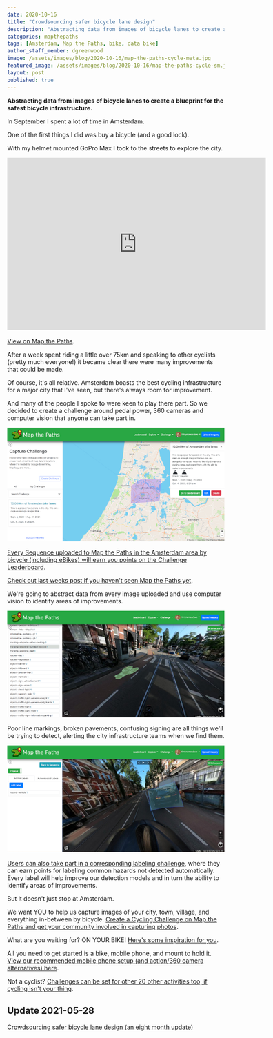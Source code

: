 ```yaml
---
date: 2020-10-16
title: "Crowdsourcing safer bicycle lane design"
description: "Abstracting data from images of bicycle lanes to create a blueprint for the safest bicycle infrastructure."
categories: mapthepaths
tags: [Amsterdam, Map the Paths, bike, data bike]
author_staff_member: dgreenwood
image: /assets/images/blog/2020-10-16/map-the-paths-cycle-meta.jpg
featured_image: /assets/images/blog/2020-10-16/map-the-paths-cycle-sm.jpg
layout: post
published: true
---
```


**Abstracting data from images of bicycle lanes to create a blueprint for the safest bicycle infrastructure.**

In September I spent a lot of time in Amsterdam.

One of the first things I did was buy a bicycle (and a good lock).

With my helmet mounted GoPro Max I took to the streets to explore the city.

<iframe width="600" height="400" allowfullscreen style="border-style:none;" src="https://www.trekview.org/trekviewer.htm#panorama=https://www.trekview.org/assets/images/blog/2020-10-16/amsterdam-bicycle-lane.jpg&amp;autoLoad=true"></iframe>

[View on Map the Paths](https://www.mapthepaths.com/sequence/30db2fd2-87a1-4b77-b263-49f1f3e86ea6/detail).

After a week spent riding a little over 75km and speaking to other cyclists (pretty much everyone!) it became clear there were many improvements that could be made.

Of course, it's all relative. Amsterdam boasts the best cycling infrastructure for a major city that I've seen, but there's always room for improvement.

And many of the people I spoke to were keen to play there part. So we decided to create a challenge around pedal power, 360 cameras and computer vision that anyone can take part in.

<img class="img-fluid" src="/assets/images/blog/2020-10-16/map-the-paths-amsterdam.jpg" alt="Map the Paths Amsterdam challenge" title="Map the Paths Amsterdam challenge" />

[Every Sequence uploaded to Map the Paths in the Amsterdam area by bicycle (including eBikes) will earn you points on the Challenge Leaderboard](https://www.mapthepaths.com/challenge/capture/6804d9dd-80a7-406c-8f83-27dc01fb377f/).

[Check out last weeks post if you haven't seen Map the Paths yet](/blog/2020/map-the-paths-mapillary-import/).

We're going to abstract data from every image uploaded and use computer vision to identify areas of improvements.

<img class="img-fluid" src="/assets/images/blog/2020-10-16/map-the-paths-cycle-sm.jpg" alt="Map the Paths Amsterdam capture challenge" title="Map the Paths Amsterdam capture challenge" />

Poor line markings, broken pavements, confusing signing are all things we'll be trying to detect, alerting the city infrastructure teams when we find them.

<img class="img-fluid" src="/assets/images/blog/2020-10-16/map-the-paths-cycle-label.jpg" alt="Map the Paths Amsterdam label challenge" title="Map the Paths Amsterdam label challenge" />

[Users can also take part in a corresponding labeling challenge](https://www.mapthepaths.com/challenge/label/list/), where they can earn points for labeling common hazards not detected automatically. Every label will help improve our detection models and in turn the ability to identify areas of improvements.

But it doesn't just stop at Amsterdam.

We want YOU to help us capture images of your city, town, village, and everything in-between by bicycle. [Create a Cycling Challenge on Map the Paths and get your community involved in capturing photos](https://www.mapthepaths.com/challenge/capture/list/).

What are you waiting for? ON YOUR BIKE! [Here's some inspiration for you](https://www.mapthepaths.com/sequence/list?page=1&username=&name=&transport_type=Bicycle&tag=&start_time=&end_time=).

All you need to get started is a bike, mobile phone, and mount to hold it. [View our recommended mobile phone setup (and action/360 camera alternatives) here](https://guides.trekview.org/mtp-web/user-guide/sequences/capture).

Not a cyclist? [Challenges can be set for other 20 other activities too, if cycling isn't your thing](https://www.mapthepaths.com/challenge/capture/list/).

## Update 2021-05-28

[Crowdsourcing safer bicycle lane design (an eight month update)](/blog/2021/crowdsourcing-safer-bicyle-lane-design)